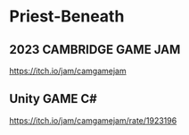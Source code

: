 # Priest-Beneath
## 2023 CAMBRIDGE GAME JAM  <br> 
https://itch.io/jam/camgamejam <br>
## Unity GAME C# 
https://itch.io/jam/camgamejam/rate/1923196 <br>

